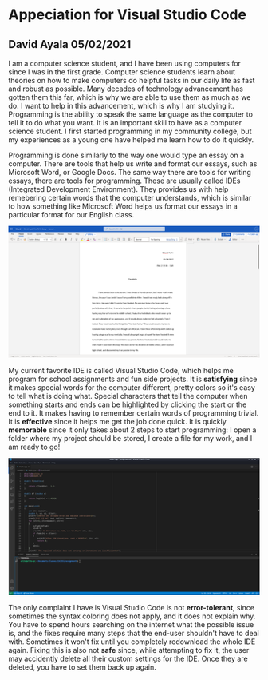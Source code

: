 # Appeciation for Visual Studio Code

## David Ayala 05/02/2021

I am a computer science student, and I have been using computers for since I was in the first grade. Computer science students learn about theories on how to make computers do helpful tasks in our daily life as fast and robust as possible. Many decades of technology advancement has gotten them this far, which is why we are able to use them as much as we do. I want to help in this advancement, which is why I am studying it. Programming is the ability to speak the same language as the computer to tell it to do what you want. It is an important skill to have as a computer science student. I first started programming in my community college, but my experiences as a young one have helped me learn how to do it quickly.

Programming is done similarly to the way one would type an essay on a computer. There are tools that help us write and format our essays, such as Microsoft Word, or Google Docs. The same way there are tools for writing essays, there are tools for programming. These are usually called IDEs (Integrated Development Environment). They provides us with help remebering certain words that the computer understands, which is similar to how something like Microsoft Word helps us format our essays in a particular format for our English class.

![](pic1.png)

My current favorite IDE is called Visual Studio Code, which helps me program for school assignments and fun side projects. It is **satisfying** since it makes special words for the computer different, pretty colors so it's easy to tell what is doing what. Special characters that tell the computer when something starts and ends can be highlighted by clicking the start or the end to it. It makes having to remember certain words of programming trivial. It is **effective** since it helps me get the job done quick. It is quickly **memorable** since it only takes about 2 steps to start programming: I open a folder where my project should be stored, I create a file for my work, and I am ready to go! 

![](pic2.png)

The only complaint I have is Visual Studio Code is not **error-tolerant**, since sometimes the syntax coloring does not apply, and it does not explain why. You have to spend hours searching on the internet what the possible issue is, and the fixes require many steps that the end-user shouldn't have to deal with. Sometimes it won't fix until you completely redownload the whole IDE again. Fixing this is also not **safe** since, while attempting to fix it, the user may accidently delete all their custom settings for the IDE. Once they are deleted, you have to set them back up again.
